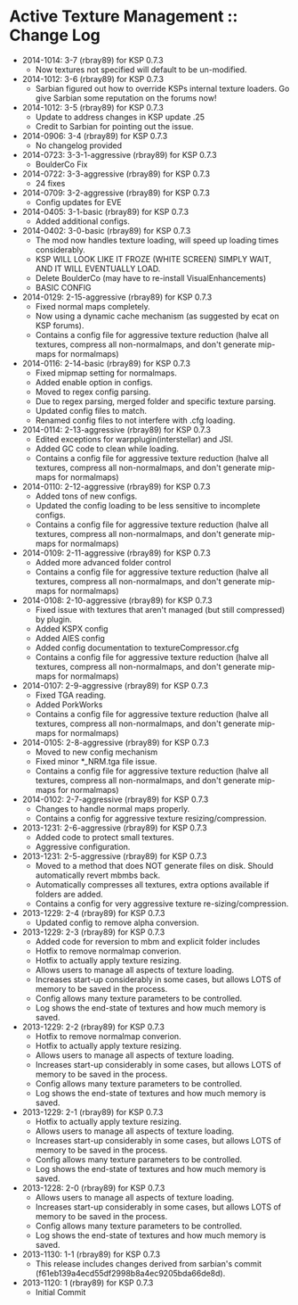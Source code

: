 # Active Texture Management :: Change Log

* 2014-1014: 3-7 (rbray89) for KSP 0.7.3
	+ Now textures not specified will default to be un-modified.
* 2014-1012: 3-6 (rbray89) for KSP 0.7.3
	+ Sarbian figured out how to override KSPs internal texture loaders. Go give Sarbian some reputation on the forums now!
* 2014-1012: 3-5 (rbray89) for KSP 0.7.3
	+ Update to address changes in KSP update .25
	+ Credit to Sarbian for pointing out the issue.
* 2014-0906: 3-4 (rbray89) for KSP 0.7.3
	+ No changelog provided
* 2014-0723: 3-3-1-aggressive (rbray89) for KSP 0.7.3
	+ BoulderCo Fix
* 2014-0722: 3-3-aggressive (rbray89) for KSP 0.7.3
	+ 24 fixes
* 2014-0709: 3-2-aggressive (rbray89) for KSP 0.7.3
	+ Config updates for EVE
* 2014-0405: 3-1-basic (rbray89) for KSP 0.7.3
	+ Added additional configs.
* 2014-0402: 3-0-basic (rbray89) for KSP 0.7.3
	+ The mod now handles texture loading, will speed up loading times considerably.
	+ KSP WILL LOOK LIKE IT FROZE (WHITE SCREEN) SIMPLY WAIT, AND IT WILL EVENTUALLY LOAD.
	+ Delete BoulderCo (may have to re-install VisualEnhancements)
	+ BASIC CONFIG
* 2014-0129: 2-15-aggressive (rbray89) for KSP 0.7.3
	+ Fixed normal maps completely.
	+ Now using a dynamic cache mechanism (as suggested by ecat on KSP forums).
	+ Contains a config file for aggressive texture reduction (halve all textures, compress all non-normalmaps, and don't generate mip-maps for normalmaps)
* 2014-0116: 2-14-basic (rbray89) for KSP 0.7.3
	+ Fixed mipmap setting for normalmaps.
	+ Added enable option in configs.
	+ Moved to regex config parsing.
	+ Due to regex parsing, merged folder and specific texture parsing.
	+ Updated config files to match.
	+ Renamed config files to not interfere with .cfg loading.
* 2014-0114: 2-13-aggressive (rbray89) for KSP 0.7.3
	+ Edited exceptions for warpplugin(interstellar) and JSI.
	+ Added GC code to clean while loading.
	+ Contains a config file for aggressive texture reduction (halve all textures, compress all non-normalmaps, and don't generate mip-maps for normalmaps)
* 2014-0110: 2-12-aggressive (rbray89) for KSP 0.7.3
	+ Added tons of new configs.
	+ Updated the config loading to be less sensitive to incomplete configs.
	+ Contains a config file for aggressive texture reduction (halve all textures, compress all non-normalmaps, and don't generate mip-maps for normalmaps)
* 2014-0109: 2-11-aggressive (rbray89) for KSP 0.7.3
	+ Added more advanced folder control
	+ Contains a config file for aggressive texture reduction (halve all textures, compress all non-normalmaps, and don't generate mip-maps for normalmaps)
* 2014-0108: 2-10-aggressive (rbray89) for KSP 0.7.3
	+ Fixed issue with textures that aren't managed (but still compressed) by plugin.
	+ Added KSPX config
	+ Added AIES config
	+ Added config documentation to textureCompressor.cfg
	+ Contains a config file for aggressive texture reduction (halve all textures, compress all non-normalmaps, and don't generate mip-maps for normalmaps)
* 2014-0107: 2-9-aggressive (rbray89) for KSP 0.7.3
	+ Fixed TGA reading.
	+ Added PorkWorks
	+ Contains a config file for aggressive texture reduction (halve all textures, compress all non-normalmaps, and don't generate mip-maps for normalmaps)
* 2014-0105: 2-8-aggressive (rbray89) for KSP 0.7.3
	+ Moved to new config mechanism
	+ Fixed minor *_NRM.tga file issue.
	+ Contains a config file for aggressive texture reduction (halve all textures, compress all non-normalmaps, and don't generate mip-maps for normalmaps)
* 2014-0102: 2-7-aggressive (rbray89) for KSP 0.7.3
	+ Changes to handle normal maps properly.
	+ Contains a config for aggressive texture resizing/compression.
* 2013-1231: 2-6-aggressive (rbray89) for KSP 0.7.3
	+ Added code to protect small textures.
	+ Aggressive configuration.
* 2013-1231: 2-5-aggressive (rbray89) for KSP 0.7.3
	+ Moved to a method that does NOT generate files on disk. Should automatically revert mbmbs back.
	+ Automatically compresses all textures, extra options available if folders are added.
	+ Contains a config for very aggressive texture re-sizing/compression.
* 2013-1229: 2-4 (rbray89) for KSP 0.7.3
	+ Updated config to remove alpha conversion.
* 2013-1229: 2-3 (rbray89) for KSP 0.7.3
	+ Added code for reversion to mbm and explicit folder includes
	+ Hotfix to remove normalmap converion.
	+ Hotfix to actually apply texture resizing.
	+ Allows users to manage all aspects of texture loading.
	+ Increases start-up considerably in some cases, but allows LOTS of memory to be saved in the process.
	+ Config allows many texture parameters to be controlled.
	+ Log shows the end-state of textures and how much memory is saved.
* 2013-1229: 2-2 (rbray89) for KSP 0.7.3
	+ Hotfix to remove normalmap converion.
	+ Hotfix to actually apply texture resizing.
	+ Allows users to manage all aspects of texture loading.
	+ Increases start-up considerably in some cases, but allows LOTS of memory to be saved in the process.
	+ Config allows many texture parameters to be controlled.
	+ Log shows the end-state of textures and how much memory is saved.
* 2013-1229: 2-1 (rbray89) for KSP 0.7.3
	+ Hotfix to actually apply texture resizing.
	+ Allows users to manage all aspects of texture loading.
	+ Increases start-up considerably in some cases, but allows LOTS of memory to be saved in the process.
	+ Config allows many texture parameters to be controlled.
	+ Log shows the end-state of textures and how much memory is saved.
* 2013-1228: 2-0 (rbray89) for KSP 0.7.3
	+ Allows users to manage all aspects of texture loading.
	+ Increases start-up considerably in some cases, but allows LOTS of memory to be saved in the process.
	+ Config allows many texture parameters to be controlled.
	+ Log shows the end-state of textures and how much memory is saved.
* 2013-1130: 1-1 (rbray89) for KSP 0.7.3
	+ This release includes changes derived from sarbian's commit (f61eb139a4ecd55df2998b8a4ec9205bda66de8d).
* 2013-1120: 1 (rbray89) for KSP 0.7.3
	+ Initial Commit
